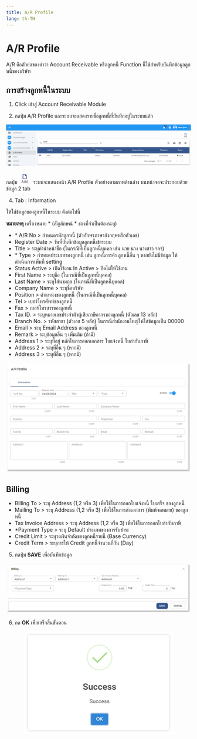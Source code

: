 ```yaml
---
title: A/R Profile
lang: th-TH
---
```


# A/R Profile

A/R คือตัวย่อของคำว่า Account Receivable หรือลูกหนี้
Function นี้ใช้สำหรับบันทึกข้อมูลลูกหนี้ของบริษัท

## การสร้างลูกหนี้ในระบบ

1. Click เข้าสู่ Account Receivable Module

2. กดปุ่ม A/R Profile และระบบจะแสดงรายชื่อลูกหนี้ที่บันทึกอยู่ในระบบแล้ว

![alt text](image-67.png)

กดปุ่ม <img src="../public/add_icon.png" style="display: inline-block;" /> ระบบจะแสดงหน้า A/R Profile ตัวอย่างตามภาพด้านล่าง บนหน้าจอจะประกอบด้วยข้อมูล 2 tab

4. Tab : Information

ให้ใส่ข้อมูลของลูกหนี้ในระบบ ดังต่อไปนี้

**หมายเหตุ** เครื่องหมาย <span class="asterisk">\*</span>
(สัญลักษณ์ \* ช่องที่จำเป็นต้องระบุ)

- <span class="asterisk">\*</span> A/R No > กำหนดรหัสลูกหนี้ (ตัวอักษรภาษาอังกฤษหรือตัวเลข)
- Register Date > วันที่บันทึกข้อมูลลูกหนี้เข้าระบบ
- Title > ระบุคํานําหน้าชื่อ (ในกรณีที่เป็นลูกหนี้บุคคล เช่น นาย นาง นางสาว ฯลฯ)
- <span class="asterisk">\*</span> Type > กำหนดประเภทของลูกหนี้ เช่น ลูกหนี้การค้า ลูกหนี้อื่น ๆ หากยังไม่มีข้อมูล ให้
  ดำเนินการเพิ่มที่ setting
- Status Active > เปิดใช้งาน
  In Active > ปิดไม่ให้ใช้งาน
- First Name > ระบุชื่อ (ในกรณีที่เป็นลูกหนี้บุคคล)
- Last Name > ระบุใส่นามกุล (ในกรณีที่เป็นลูกหนี้บุคคล)
- Company Name > ระบุชื่อบริษัท
- Position > ตำแหน่งของลูกหนี้ (ในกรณีที่เป็นลูกหนี้บุคคล)
- Tel > เบอร์โทรศัพท์ของลูกหนี้
- Fax > เบอร์โทรสารของลูกหนี้
- Tax ID. > ระบุหมายเลขประจำตัวผู้เสียภาษีอากรของลูกหนี้ (ตัวเลข 13 หลัก)
- Branch No. > รหัสสาขา (ตัวเลข 5 หลัก) ในกรณีสำนักงานใหญ่ให้ใส่ข้อมูลเป็น 00000
- Email > ระบุ Email Address ของลูกหนี้
- Remark > ระบุข้อมูลอื่น ๆ เพิ่มเติม (ถ้ามี)
- Address 1 > ระบุที่อยู่ หลักในการออกเอกสาร ใบแจ้งหนี้ ใบกำกับภาษี
- Address 2 > ระบุที่อื่น ๆ (หากมี)
- Address 3 > ระบุที่อื่น ๆ (หากมี)

![alt text](image-68.png)

## Billing

- Billing To > ระบุ Address (1,2 หรือ 3) เพื่อใช้ในการออกใบแจ้งหนี้ ใบเสร็จ ของลูกหนี้
- Mailing To > ระบุ Address (1,2 หรือ 3) เพื่อใช้ในการส่งเอกสาร (พิมพ์จดหมาย) ของลูกหนี้
- Tax Invoice Address > ระบุ Address (1,2 หรือ 3) เพื่อใช้ในการออกใบกำกับภาษี
- \*Payment Type > ระบุ Default ประเภทของการรับชำระ
- Credit Limit > ระบุวงเงินจำกัดของลูกหนี้รายนี้ (Base Currency)
- Credit Term > ระบุการให้ Credit ลูกหนี้จำนวนกี่วัน (Day)

5. กดปุ่ม **<span class="btn">SAVE</span>** เพื่อบันทึกข้อมูล

![alt text](image-69.png)

6. กด **<span class="btn">OK</span>** เพื่อเสร็จสิ้นขั้นตอน

<p align="center">
    <img src="./image-6.png"  />
</p>
